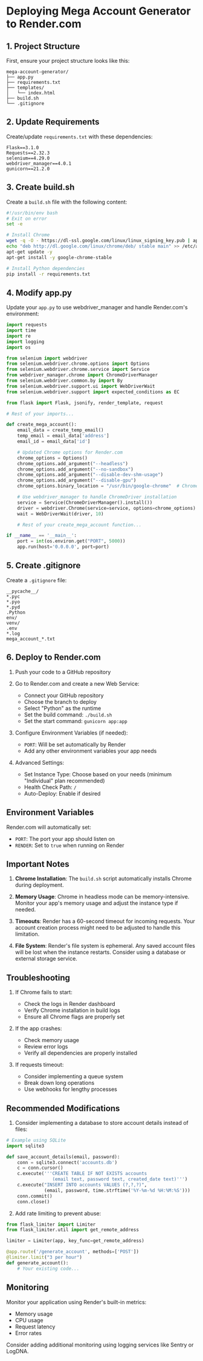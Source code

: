 # Deploying Mega Account Generator to Render.com

## 1. Project Structure
First, ensure your project structure looks like this:
```
mega-account-generator/
├── app.py
├── requirements.txt
├── templates/
│   └── index.html
├── build.sh
└── .gitignore
```

## 2. Update Requirements
Create/update `requirements.txt` with these dependencies:

```
Flask==3.1.0
Requests==2.32.3
selenium==4.29.0
webdriver_manager==4.0.1
gunicorn==21.2.0
```

## 3. Create build.sh
Create a `build.sh` file with the following content:

```bash
#!/usr/bin/env bash
# Exit on error
set -e

# Install Chrome
wget -q -O - https://dl-ssl.google.com/linux/linux_signing_key.pub | apt-key add -
echo "deb http://dl.google.com/linux/chrome/deb/ stable main" >> /etc/apt/sources.list.d/google.list
apt-get update -y
apt-get install -y google-chrome-stable

# Install Python dependencies
pip install -r requirements.txt
```

## 4. Modify app.py
Update your `app.py` to use webdriver_manager and handle Render.com's environment:

```python
import requests
import time
import re
import logging
import os

from selenium import webdriver
from selenium.webdriver.chrome.options import Options
from selenium.webdriver.chrome.service import Service
from webdriver_manager.chrome import ChromeDriverManager
from selenium.webdriver.common.by import By
from selenium.webdriver.support.ui import WebDriverWait
from selenium.webdriver.support import expected_conditions as EC

from flask import Flask, jsonify, render_template, request

# Rest of your imports...

def create_mega_account():
    email_data = create_temp_email()
    temp_email = email_data['address']
    email_id = email_data['id']

    # Updated Chrome options for Render.com
    chrome_options = Options()
    chrome_options.add_argument("--headless")
    chrome_options.add_argument("--no-sandbox")
    chrome_options.add_argument("--disable-dev-shm-usage")
    chrome_options.add_argument("--disable-gpu")
    chrome_options.binary_location = "/usr/bin/google-chrome"  # Chrome binary path on Render.com

    # Use webdriver_manager to handle ChromeDriver installation
    service = Service(ChromeDriverManager().install())
    driver = webdriver.Chrome(service=service, options=chrome_options)
    wait = WebDriverWait(driver, 10)

    # Rest of your create_mega_account function...

if __name__ == '__main__':
    port = int(os.environ.get("PORT", 5000))
    app.run(host='0.0.0.0', port=port)
```

## 5. Create .gitignore
Create a `.gitignore` file:

```
__pycache__/
*.pyc
*.pyo
*.pyd
.Python
env/
venv/
.env
*.log
mega_account_*.txt
```

## 6. Deploy to Render.com

1. Push your code to a GitHub repository

2. Go to Render.com and create a new Web Service:
   - Connect your GitHub repository
   - Choose the branch to deploy
   - Select "Python" as the runtime
   - Set the build command: `./build.sh`
   - Set the start command: `gunicorn app:app`

3. Configure Environment Variables (if needed):
   - `PORT`: Will be set automatically by Render
   - Add any other environment variables your app needs

4. Advanced Settings:
   - Set Instance Type: Choose based on your needs (minimum "Individual" plan recommended)
   - Health Check Path: `/`
   - Auto-Deploy: Enable if desired

## Environment Variables
Render.com will automatically set:
- `PORT`: The port your app should listen on
- `RENDER`: Set to `true` when running on Render

## Important Notes

1. **Chrome Installation**: The `build.sh` script automatically installs Chrome during deployment.

2. **Memory Usage**: Chrome in headless mode can be memory-intensive. Monitor your app's memory usage and adjust the instance type if needed.

3. **Timeouts**: Render has a 60-second timeout for incoming requests. Your account creation process might need to be adjusted to handle this limitation.

4. **File System**: Render's file system is ephemeral. Any saved account files will be lost when the instance restarts. Consider using a database or external storage service.

## Troubleshooting

1. If Chrome fails to start:
   - Check the logs in Render dashboard
   - Verify Chrome installation in build logs
   - Ensure all Chrome flags are properly set

2. If the app crashes:
   - Check memory usage
   - Review error logs
   - Verify all dependencies are properly installed

3. If requests timeout:
   - Consider implementing a queue system
   - Break down long operations
   - Use webhooks for lengthy processes

## Recommended Modifications

1. Consider implementing a database to store account details instead of files:
```python
# Example using SQLite
import sqlite3

def save_account_details(email, password):
    conn = sqlite3.connect('accounts.db')
    c = conn.cursor()
    c.execute('''CREATE TABLE IF NOT EXISTS accounts
                 (email text, password text, created_date text)''')
    c.execute("INSERT INTO accounts VALUES (?,?,?)", 
              (email, password, time.strftime('%Y-%m-%d %H:%M:%S')))
    conn.commit()
    conn.close()
```

2. Add rate limiting to prevent abuse:
```python
from flask_limiter import Limiter
from flask_limiter.util import get_remote_address

limiter = Limiter(app, key_func=get_remote_address)

@app.route('/generate_account', methods=['POST'])
@limiter.limit("3 per hour")
def generate_account():
    # Your existing code...
```

## Monitoring

Monitor your application using Render's built-in metrics:
- Memory usage
- CPU usage
- Request latency
- Error rates

Consider adding additional monitoring using logging services like Sentry or LogDNA.
